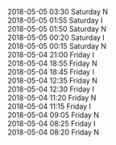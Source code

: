 2018-05-05 03:30 Saturday  N  
2018-05-05 01:55 Saturday  I  
2018-05-05 01:50 Saturday  N  
2018-05-05 00:20 Saturday  I  
2018-05-05 00:15 Saturday  N  
2018-05-04 21:00 Friday  I  
2018-05-04 18:55 Friday  N  
2018-05-04 18:45 Friday  I  
2018-05-04 12:35 Friday  N  
2018-05-04 12:30 Friday  I  
2018-05-04 11:20 Friday  N  
2018-05-04 11:15 Friday  I  
2018-05-04 09:05 Friday  N  
2018-05-04 08:25 Friday  I  
2018-05-04 08:20 Friday  N  
